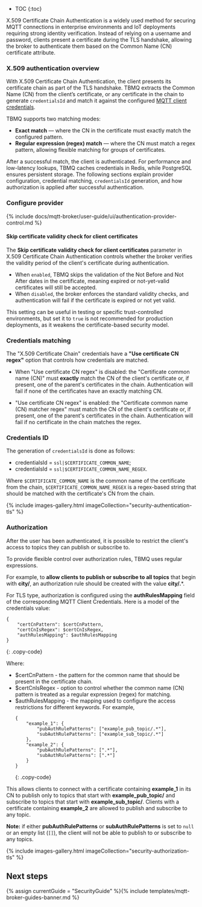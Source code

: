 * TOC
{:toc}

X.509 Certificate Chain Authentication is a widely used method for securing MQTT connections in enterprise environments and IoT deployments requiring strong identity verification.
Instead of relying on a username and password, clients present a certificate during the TLS handshake, allowing the broker to authenticate them based on the Common Name (CN) certificate attribute.

### X.509 authentication overview

With X.509 Certificate Chain Authentication, the client presents its certificate chain as part of the TLS handshake.
TBMQ extracts the Common Name (CN) from the client’s certificate, or any certificate in the chain to generate `credentialsId` and match it against the configured [MQTT client credentials](/docs/mqtt-broker/user-guide/ui/mqtt-client-credentials/).

TBMQ supports two matching modes:

- **Exact match** — where the CN in the certificate must exactly match the configured pattern.
- **Regular expression (regex) match** — where the CN must match a regex pattern, allowing flexible matching for groups of certificates.

After a successful match, the client is authenticated. For performance and low-latency lookups, TBMQ caches credentials in Redis, while PostgreSQL ensures persistent storage.
The following sections explain provider configuration, credential matching, `credentialsId` generation, and how authorization is applied after successful authentication.

### Configure provider

{% include docs/mqtt-broker/user-guide/ui/authentication-provider-control.md %}

#### Skip certificate validity check for client certificates

The **Skip certificate validity check for client certificates** parameter in X.509 Certificate Chain Authentication controls whether the broker verifies the validity period of the client's certificate during authentication.
* When `enabled`, TBMQ skips the validation of the Not Before and Not After dates in the certificate, meaning expired or not-yet-valid certificates will still be accepted.
* When `disabled`, the broker enforces the standard validity checks, and authentication will fail if the certificate is expired or not yet valid.

This setting can be useful in testing or specific trust-controlled environments, but set it to `true` is not recommended for production deployments, as it weakens the certificate-based security model.

### Credentials matching

The "X.509 Certificate Chain" credentials have a **"Use certificate CN regex"** option that controls how credentials are matched.

* When "Use certificate CN regex" is disabled:
the "Certificate common name (CN)" must **exactly** match the CN of the client's certificate or, if present, one of the parent's certificates in the chain. 
Authentication will fail if none of the certificates have an exactly matching CN.

* "Use certificate CN regex" is enabled:
the "Certificate common name (CN) matcher regex" must match the CN of the client's certificate or, if present, one of the parent's certificates in the chain. 
Authentication will fail if no certificate in the chain matches the regex.

### Credentials ID

The generation of `credentialsId` is done as follows:

- credentialsId = `ssl|$CERTIFICATE_COMMON_NAME`;
- credentialsId = `ssl|$CERTIFICATE_COMMON_NAME_REGEX`.

Where `$CERTIFICATE_COMMON_NAME` is the common name of the certificate from the chain, `$CERTIFICATE_COMMON_NAME_REGEX` is a regex-based string
that should be matched with the certificate's CN from the chain.

{% include images-gallery.html imageCollection="security-authentication-tls" %}

### Authorization

After the user has been authenticated, it is possible to restrict the client's access to topics they can publish or subscribe to.

To provide flexible control over authorization rules, TBMQ uses regular expressions. 

For example, to **allow clients to publish or subscribe to all topics** that begin with **city/**, an authorization rule should be created with the value **city/.***.

For TLS type, authorization is configured using the **authRulesMapping** field of the corresponding MQTT Client Credentials.
Here is a model of the credentials value:

```
{
    "certCnPattern": $certCnPattern,
    "certCnIsRegex": $certCnIsRegex,
    "authRulesMapping": $authRulesMapping
}
```
{: .copy-code}

Where:
- $certCnPattern - the pattern for the common name that should be present in the certificate chain.
- $certCnIsRegex - option to control whether the common name (CN) pattern is treated as a regular expression (regex) for matching.
- $authRulesMapping - the mapping used to configure the access restrictions for different keywords.
  For example,
  ```
  {
      "example_1": {
	      "pubAuthRulePatterns": ["example_pub_topic/.*"],
	      "subAuthRulePatterns": ["example_sub_topic/.*"]
	  },
	  "example_2": {
          "pubAuthRulePatterns": [".*"],
		  "subAuthRulePatterns": [".*"]
      }
  }
  ```
  {: .copy-code}

This allows clients to connect with a certificate containing **example_1** in its CN to publish only to topics that start with **example_pub_topic/** and 
subscribe to topics that start with **example_sub_topic/**. Clients with a certificate containing **example_2** are allowed to publish and subscribe to any topic.

**Note:** if either **pubAuthRulePatterns** or **subAuthRulePatterns** is set to `null` or an empty list (`[]`), the client will not be able to publish to or subscribe to any topics.

{% include images-gallery.html imageCollection="security-authorization-tls" %}

## Next steps

{% assign currentGuide = "SecurityGuide" %}{% include templates/mqtt-broker-guides-banner.md %}
